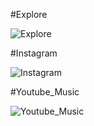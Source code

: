 #Explore


![Explore](https://github.com/Taha-Berk/Odev/assets/152072754/73394b93-1d3a-4c60-a9d7-67753010b2e9)

#Instagram


![Instagram](https://github.com/Taha-Berk/Odev/assets/152072754/f4a6aeb3-e24a-49b9-89a5-10f9b6d993f8)

#Youtube_Music


![Youtube_Music](https://github.com/Taha-Berk/Odev/assets/152072754/72b18e5f-8616-40d8-8680-1d6b15e7b95f)
